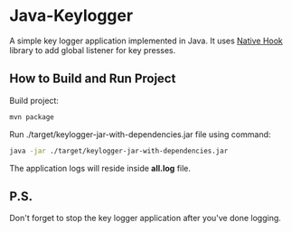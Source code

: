 # Java-Keylogger
A simple key logger application implemented in Java. It uses [Native Hook](https://github.com/kwhat/jnativehook) library 
to add global listener for key presses.

## How to Build and Run Project
Build project: 
```bash
mvn package
```
Run ./target/keylogger-jar-with-dependencies.jar file using command:
```bash
java -jar ./target/keylogger-jar-with-dependencies.jar
```
The application logs will reside inside **all.log** file.

## P.S.
Don't forget to stop the key logger application after you've done logging.

